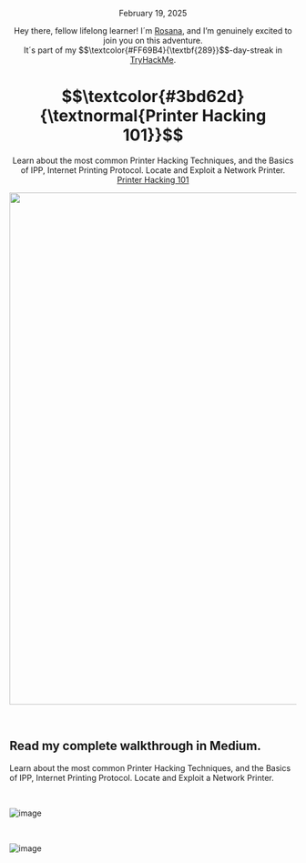 <p align="center">February 19, 2025</p>
<p align="center">Hey there, fellow lifelong learner! I´m <a href="https://www.linkedin.com/in/rosanafssantos/">Rosana</a>, and I’m genuinely excited to join you on this adventure.<br>
It´s part of my $$\textcolor{#FF69B4}{\textbf{289}}$$-day-streak in  <a href="https://tryhackme.com">TryHackMe</a>.</p>


<h1 align="center">
  $$\textcolor{#3bd62d}{\textnormal{Printer Hacking 101}}$$
</h1>
<p align="center">Learn about the most common Printer Hacking Techniques, and the Basics of IPP, Internet Printing Protocol. Locate and Exploit a Network Printer. <a href="https://tryhackme.com/room/printwehacking101">Printer Hacking 101</a></p>
                                                              
<p align="center">
  <img width="900px" src="https://github.com/user-attachments/assets/e8b00c2b-59a2-4e13-9c42-728c6eb43313">
</p>

<br>

<h2>Read my complete walkthrough in Medium.</h2>

Learn about the most common Printer Hacking Techniques, and the Basics of IPP, Internet Printing Protocol. Locate and Exploit a Network Printer.

<br>

![image](https://github.com/user-attachments/assets/b74ac018-e34a-4f83-9085-cff10663c6c9)


<br>


![image](https://github.com/user-attachments/assets/a6363c5a-aa3d-4d17-9d02-7f41833a1609)

